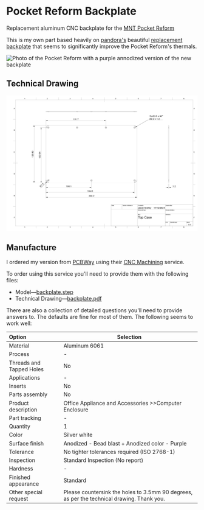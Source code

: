 # Pocket Reform Backplate

Replacement aluminum CNC backplate for the [MNT Pocket Reform](https://shop.mntre.com/products/mnt-pocket-reform)

This is my own part based heavily on [pandora's](https://community.mnt.re/t/solving-heat-related-issues-with-custom-lid/2809/8) beautiful [replacement backplate](https://github.com/FesixGermany/mnt_pocket_reform_backplate) that seems to significantly improve the Pocket Reform's thermals.

![Photo of the Pocket Reform with a purple annodized version of the new backplate](images/preview.jpeg)

## Technical Drawing

![Technical drawing showing three projections of the replacement MNT Pocket Reform backplate](images/technical-drawing.png)

## Manufacture

I ordered my version from [PCBWay](https://www.pcbway.com) using their [CNC Machining](https://www.pcbway.com/rapid-prototyping/manufacture/?type=1) service.

To order using this service you'll need to provide them with the following files:

- Model—[backplate.step](backplate.step)
- Technical Drawing—[backplate.pdf](backplate.pdf)

There are also a collection of detailed questions you'll need to provide answers to. The defaults are fine for most of them. The following seems to work well:

| Option                   | Selection                                                    |
| :----------------------- | ------------------------------------------------------------ |
| Material                 | Aluminum 6061                                                |
| Process                  | -                                                            |
| Threads and Tapped Holes | No                                                           |
| Applications             | -                                                            |
| Inserts                  | No                                                           |
| Parts assembly           | No                                                           |
| Product description      | Office Appliance and Accessories >>Computer Enclosure        |
| Part tracking            | -                                                            |
| Quantity                 | 1                                                            |
| Color                    | Silver white                                                 |
| Surface finish           | Anodized - Bead blast + Anodized color - Purple              |
| Tolerance                | No tighter tolerances required (ISO 2768-1)                  |
| Inspection               | Standard Inspection (No report)                              |
| Hardness                 | -                                                            |
| Finished appearance      | Standard                                                     |
| Other special request    | Please countersink the holes to 3.5mm 90 degrees, as per the technical drawing. Thank you. |

